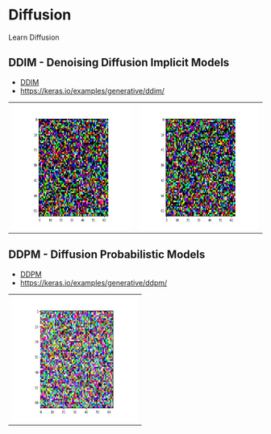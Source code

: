 # Diffusion
Learn Diffusion

## DDIM - Denoising Diffusion Implicit Models
- [DDIM](https://arxiv.org/abs/2105.05233) 
- https://keras.io/examples/generative/ddim/

<table>
  <tr>
    <td><img src="./ddim/assets/flowers.gif" width="250" height="250" title="Noise to Flower"></td>
    <td><img src="./ddim/assets/butterfly.gif" width="250" height="250" title="Noise to butterfly"></td>
  </tr>
</table>

## DDPM - Diffusion Probabilistic Models
- [DDPM](https://arxiv.org/abs/2105.05233) 
- https://keras.io/examples/generative/ddpm/

<table>
  <tr>
    <td><img src="./ddpm/assets/flowers.gif" width="250" height="250" title="Noise to Flower"></td>
  </tr>
</table>

